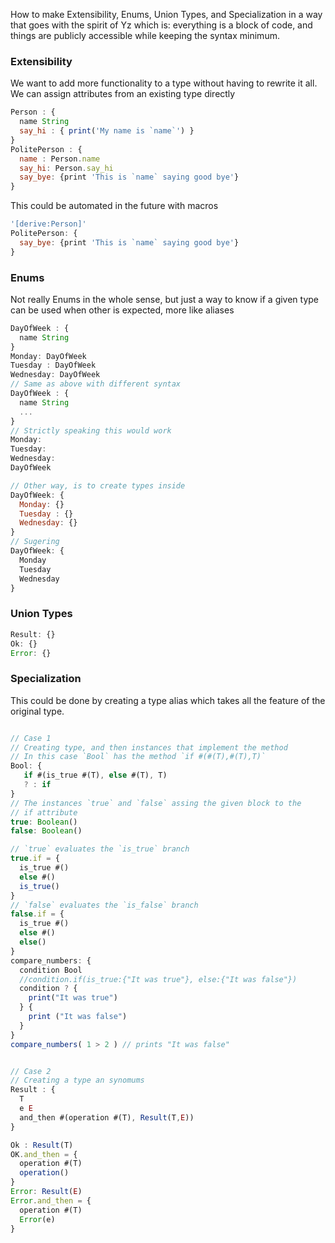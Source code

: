 
How to make Extensibility, Enums, Union Types, and Specialization in a way that goes with the spirit of Yz which is: everything is a block of code, and things are publicly accessible while keeping the syntax minimum.

### Extensibility
We want to add more functionality to a type without having to rewrite it all. 
We can assign attributes from an existing type directly

```js
Person : { 
  name String
  say_hi : { print('My name is `name`') }
}
PolitePerson : {
  name : Person.name
  say_hi: Person.say_hi
  say_bye: {print 'This is `name` saying good bye'}
}

```

This could be automated in the future with macros
```js
'[derive:Person]'
PolitePerson: {
  say_bye: {print 'This is `name` saying good bye'}
}
```

### Enums

Not really Enums in the whole sense, but just a way to know if a given type can be used when other is expected, more like aliases

```js
DayOfWeek : {
  name String
}
Monday: DayOfWeek
Tuesday : DayOfWeek
Wednesday: DayOfWeek
// Same as above with different syntax
DayOfWeek : {
  name String
  ... 
}
// Strictly speaking this would work 
Monday: 
Tuesday:
Wednesday: 
DayOfWeek 

// Other way, is to create types inside
DayOfWeek: { 
  Monday: {}
  Tuesday : {}
  Wednesday: {}
}
// Sugering 
DayOfWeek: { 
  Monday
  Tuesday 
  Wednesday
}


```
### Union Types
```js
Result: {}
Ok: {}
Error: {}
```

### Specialization
This could be done by creating a type alias which takes all the feature of the original type. 

```javascript

// Case 1
// Creating type, and then instances that implement the method
// In this case `Bool` has the method `if #(#(T),#(T),T)` 
Bool: { 
   if #(is_true #(T), else #(T), T) 
   ? : if
}
// The instances `true` and `false` assing the given block to the 
// if attribute
true: Boolean()
false: Boolean()

// `true` evaluates the `is_true` branch
true.if = {
  is_true #()
  else #()
  is_true()
}
// `false` evaluates the `is_false` branch
false.if = {
  is_true #()
  else #()
  else()
}
compare_numbers: { 
  condition Bool
  //condition.if(is_true:{"It was true"}, else:{"It was false"})
  condition ? {
    print("It was true")
  } { 
    print ("It was false")
  }
}
compare_numbers( 1 > 2 ) // prints "It was false"


// Case 2
// Creating a type an synomums
Result : {
  T
  e E
  and_then #(operation #(T), Result(T,E))
}

Ok : Result(T)
OK.and_then = {
  operation #(T)
  operation()
}
Error: Result(E)
Error.and_then = {
  operation #(T)
  Error(e)
}
```
